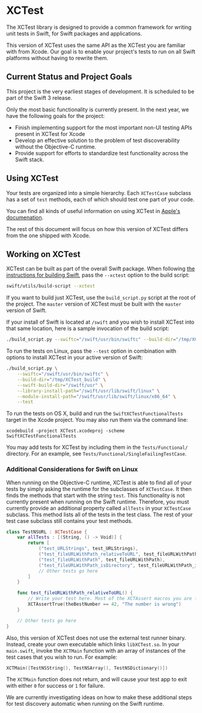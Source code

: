 # XCTest

The XCTest library is designed to provide a common framework for writing unit tests in Swift, for Swift packages and applications.

This version of XCTest uses the same API as the XCTest you are familiar with from Xcode. Our goal is to enable your project's tests to run on all Swift platforms without having to rewrite them.

## Current Status and Project Goals

This project is the very earliest stages of development. It is scheduled to be part of the Swift 3 release.

Only the most basic functionality is currently present. In the next year, we have the following goals for the project:

* Finish implementing support for the most important non-UI testing APIs present in XCTest for Xcode
* Develop an effective solution to the problem of test discoverability without the Objective-C runtime.
* Provide support for efforts to standardize test functionality across the Swift stack.

## Using XCTest

Your tests are organized into a simple hierarchy. Each `XCTestCase` subclass has a set of `test` methods, each of which should test one part of your code.

You can find all kinds of useful information on using XCTest in [Apple's documenation](https://developer.apple.com/library/mac/documentation/DeveloperTools/Conceptual/testing_with_xcode/chapters/03-testing_basics.html).

The rest of this document will focus on how this version of XCTest differs from the one shipped with Xcode.

## Working on XCTest

XCTest can be built as part of the overall Swift package. When following [the instructions for building Swift](http://www.github.com/apple/swift), pass the `--xctest` option to the build script:

```sh
swift/utils/build-script --xctest
```

If you want to build just XCTest, use the `build_script.py` script at the root of the project. The `master` version of XCTest must be built with the `master` version of Swift.

If your install of Swift is located at `/swift` and you wish to install XCTest into that same location, here is a sample invocation of the build script:

```sh
./build_script.py --swiftc="/swift/usr/bin/swiftc" --build-dir="/tmp/XCTest_build" --swift-build-dir="/swift/usr" --library-install-path="/swift/usr/lib/swift/linux" --module-install-path="/swift/usr/lib/swift/linux/x86_64"
```

To run the tests on Linux, pass the `--test` option in combination with options to
install XCTest in your active version of Swift:

```sh
./build_script.py \
    --swiftc="/swift/usr/bin/swiftc" \
    --build-dir="/tmp/XCTest_build" \
    --swift-build-dir="/swift/usr" \
    --library-install-path="/swift/usr/lib/swift/linux" \
    --module-install-path="/swift/usr/lib/swift/linux/x86_64" \
    --test
```

To run the tests on OS X, build and run the `SwiftXCTestFunctionalTests` target in the Xcode project. You may also run them via the command line:

```
xcodebuild -project XCTest.xcodeproj -scheme SwiftXCTestFunctionalTests
```

You may add tests for XCTest by including them in the `Tests/Functional/` directory. For an example, see `Tests/Functional/SingleFailingTestCase`.

### Additional Considerations for Swift on Linux

When running on the Objective-C runtime, XCTest is able to find all of your tests by simply asking the runtime for the subclasses of `XCTestCase`. It then finds the methods that start with the string `test`. This functionality is not currently present when running on the Swift runtime. Therefore, you must currently provide an additional property called `allTests` in your `XCTestCase` subclass. This method lists all of the tests in the test class. The rest of your test case subclass still contains your test methods.

```swift
class TestNSURL : XCTestCase {
    var allTests : [(String, () -> Void)] {
        return [
            ("test_URLStrings", test_URLStrings),
            ("test_fileURLWithPath_relativeToURL", test_fileURLWithPath_relativeToURL ),
            ("test_fileURLWithPath", test_fileURLWithPath),
            ("test_fileURLWithPath_isDirectory", test_fileURLWithPath_isDirectory),
            // Other tests go here
        ]
    }

    func test_fileURLWithPath_relativeToURL() {
        // Write your test here. Most of the XCTAssert macros you are familiar with are available.
        XCTAssertTrue(theBestNumber == 42, "The number is wrong")
    }

    // Other tests go here
}
```

Also, this version of XCTest does not use the external test runner binary. Instead, create your own executable which links `libXCTest.so`. In your `main.swift`, invoke the `XCTMain` function with an array of instances of the test cases that you wish to run. For example:

```swift
XCTMain([TestNSString(), TestNSArray(), TestNSDictionary()])
```

The `XCTMain` function does not return, and will cause your test app to exit with either `0` for success or `1` for failure.

We are currently investigating ideas on how to make these additional steps for test discovery automatic when running on the Swift runtime.
